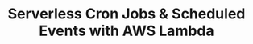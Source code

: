 ---
title: Serverless Cron Jobs & Scheduled Events with AWS Lambda
description: "How to create cron jobs and scheduled events with AWS Lambda."
banner: "./banner.jpg"
authorIds:
  - nader-dabit
href: https://dev.to/aws/serverless-cron-jobs-scheduled-events-with-aws-lambda-1151
platforms:
  - Web
categories:
  - Functions
  - API (REST)
---